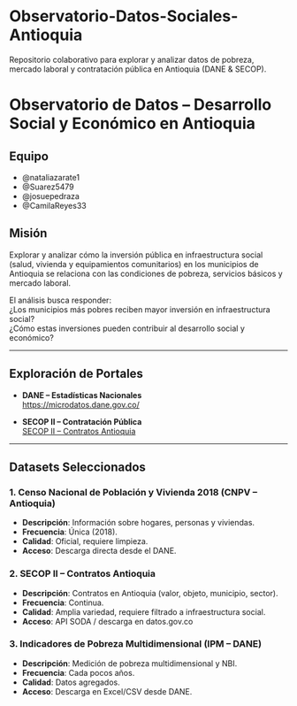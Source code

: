 # Observatorio-Datos-Sociales-Antioquia
Repositorio colaborativo para explorar y analizar datos de pobreza, mercado laboral y contratación pública en Antioquia (DANE &amp; SECOP).

# Observatorio de Datos – Desarrollo Social y Económico en Antioquia

##  Equipo
- @nataliazarate1
- @Suarez5479
- @josuepedraza
- @CamilaReyes33

##  Misión
Explorar y analizar cómo la inversión pública en infraestructura social (salud, vivienda y equipamientos comunitarios) en los municipios de Antioquia se relaciona con las condiciones de pobreza, servicios básicos y mercado laboral.

El análisis busca responder:  
 ¿Los municipios más pobres reciben mayor inversión en infraestructura social?  
 ¿Cómo estas inversiones pueden contribuir al desarrollo social y económico?  

---

## Exploración de Portales
- **DANE – Estadísticas Nacionales**  
  https://microdatos.dane.gov.co/  

- **SECOP II – Contratación Pública**   
  [SECOP II – Contratos Antioquia](https://www.datos.gov.co/Gastos-Gubernamentales/SECOP-II-Contratos-Antioquia/p6s4-2xm3/)
---

##  Datasets Seleccionados

### 1. Censo Nacional de Población y Vivienda 2018 (CNPV – Antioquia)
- **Descripción**: Información sobre hogares, personas y viviendas.  
- **Frecuencia**: Única (2018).  
- **Calidad**: Oficial, requiere limpieza.  
- **Acceso**: Descarga directa desde el DANE.  

### 2. SECOP II – Contratos Antioquia
- **Descripción**: Contratos en Antioquia (valor, objeto, municipio, sector).  
- **Frecuencia**: Continua.  
- **Calidad**: Amplia variedad, requiere filtrado a infraestructura social.  
- **Acceso**: API SODA / descarga en datos.gov.co  

### 3. Indicadores de Pobreza Multidimensional (IPM – DANE)
- **Descripción**: Medición de pobreza multidimensional y NBI.  
- **Frecuencia**: Cada pocos años.  
- **Calidad**: Datos agregados.  
- **Acceso**: Descarga en Excel/CSV desde DANE.  

